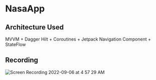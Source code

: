# NasaApp

## Architecture Used
MVVM + Dagger Hilt + Coroutines + Jetpack Navigation Component + StateFlow

## Recording

![Screen Recording 2022-09-06 at 4 57 29 AM](https://user-images.githubusercontent.com/16306370/188520547-9b330433-f262-4c41-88b9-7bbe37246a85.gif)
